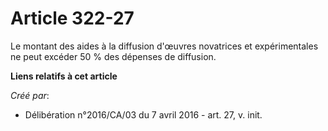 # Article 322-27

Le montant des aides à la diffusion d'œuvres novatrices et expérimentales ne peut excéder 50 % des dépenses de diffusion.

**Liens relatifs à cet article**

_Créé par_:

  - Délibération n°2016/CA/03 du 7 avril 2016 - art. 27, v. init.
